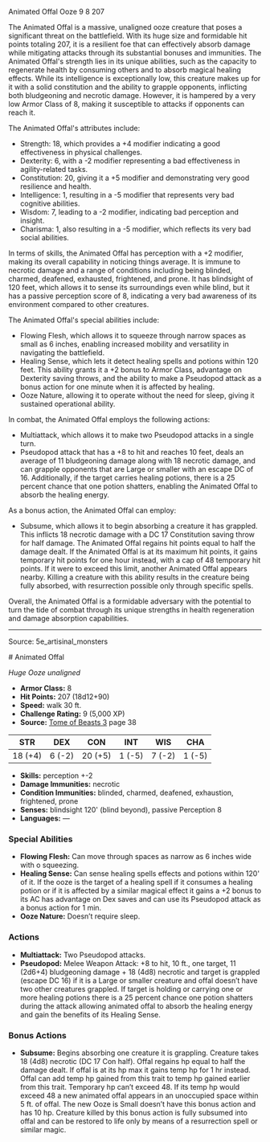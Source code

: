 <MonsterName/>Animated Offal</MonsterName>
<CreatureType/>Ooze</CreatureType>
<CR/>9</CR>
<AC/>8</AC>
<HP/>207</HP>
<summary>The Animated Offal is a massive, unaligned ooze creature that poses a significant threat on the battlefield. With its huge size and formidable hit points totaling 207, it is a resilient foe that can effectively absorb damage while mitigating attacks through its substantial bonuses and immunities. The Animated Offal's strength lies in its unique abilities, such as the capacity to regenerate health by consuming others and to absorb magical healing effects. While its intelligence is exceptionally low, this creature makes up for it with a solid constitution and the ability to grapple opponents, inflicting both bludgeoning and necrotic damage. However, it is hampered by a very low Armor Class of 8, making it susceptible to attacks if opponents can reach it. </summary>

<detail>

The Animated Offal's attributes include:
- Strength: 18, which provides a +4 modifier indicating a good effectiveness in physical challenges.
- Dexterity: 6, with a -2 modifier representing a bad effectiveness in agility-related tasks.
- Constitution: 20, giving it a +5 modifier and demonstrating very good resilience and health.
- Intelligence: 1, resulting in a -5 modifier that represents very bad cognitive abilities.
- Wisdom: 7, leading to a -2 modifier, indicating bad perception and insight.
- Charisma: 1, also resulting in a -5 modifier, which reflects its very bad social abilities.

In terms of skills, the Animated Offal has perception with a +2 modifier, making its overall capability in noticing things average. It is immune to necrotic damage and a range of conditions including being blinded, charmed, deafened, exhausted, frightened, and prone. It has blindsight of 120 feet, which allows it to sense its surroundings even while blind, but it has a passive perception score of 8, indicating a very bad awareness of its environment compared to other creatures.

The Animated Offal's special abilities include:
- Flowing Flesh, which allows it to squeeze through narrow spaces as small as 6 inches, enabling increased mobility and versatility in navigating the battlefield.
- Healing Sense, which lets it detect healing spells and potions within 120 feet. This ability grants it a +2 bonus to Armor Class, advantage on Dexterity saving throws, and the ability to make a Pseudopod attack as a bonus action for one minute when it is affected by healing.
- Ooze Nature, allowing it to operate without the need for sleep, giving it sustained operational ability.

In combat, the Animated Offal employs the following actions:
- Multiattack, which allows it to make two Pseudopod attacks in a single turn.
- Pseudopod attack that has a +8 to hit and reaches 10 feet, deals an average of 11 bludgeoning damage along with 18 necrotic damage, and can grapple opponents that are Large or smaller with an escape DC of 16. Additionally, if the target carries healing potions, there is a 25 percent chance that one potion shatters, enabling the Animated Offal to absorb the healing energy.

As a bonus action, the Animated Offal can employ:
- Subsume, which allows it to begin absorbing a creature it has grappled. This inflicts 18 necrotic damage with a DC 17 Constitution saving throw for half damage. The Animated Offal regains hit points equal to half the damage dealt. If the Animated Offal is at its maximum hit points, it gains temporary hit points for one hour instead, with a cap of 48 temporary hit points. If it were to exceed this limit, another Animated Offal appears nearby. Killing a creature with this ability results in the creature being fully absorbed, with resurrection possible only through specific spells. 

Overall, the Animated Offal is a formidable adversary with the potential to turn the tide of combat through its unique strengths in health regeneration and damage absorption capabilities.</detail>



---

Source: 5e_artisinal_monsters

<statblock>
# Animated Offal

*Huge* *Ooze* *unaligned*

- **Armor Class:** 8
- **Hit Points:** 207 (18d12+90)
- **Speed:** walk 30 ft.
- **Challenge Rating:** 9 (5,000 XP)
- **Source:** [Tome of Beasts 3](https://koboldpress.com/kpstore/product/tome-of-beasts-3-for-5th-edition/) page 38

| STR | DEX | CON | INT | WIS | CHA |
| --- | --- | --- | --- | --- | --- |
| 18 (+4) | 6 (-2) | 20 (+5) | 1 (-5) | 7 (-2) | 1 (-5) |

- **Skills:** perception +-2
- **Damage Immunities:** necrotic
- **Condition Immunities:** blinded, charmed, deafened, exhaustion, frightened, prone
- **Senses:** blindsight 120' (blind beyond), passive Perception 8
- **Languages:** —

### Special Abilities

- **Flowing Flesh:** Can move through spaces as narrow as 6 inches wide with o squeezing.
- **Healing Sense:** Can sense healing spells effects and potions within 120' of it. If the ooze is the target of a healing spell if it consumes a healing potion or if it is affected by a similar magical effect it gains a +2 bonus to its AC has advantage on Dex saves and can use its Pseudopod attack as a bonus action for 1 min.
- **Ooze Nature:** Doesn’t require sleep.

### Actions

- **Multiattack:** Two Pseudopod attacks.
- **Pseudopod:** Melee Weapon Attack: +8 to hit, 10 ft., one target, 11 (2d6+4) bludgeoning damage + 18 (4d8) necrotic and target is grappled (escape DC 16) if it is a Large or smaller creature and offal doesn’t have two other creatures grappled. If target is holding or carrying one or more healing potions there is a 25 percent chance one potion shatters during the attack allowing animated offal to absorb the healing energy and gain the benefits of its Healing Sense.

### Bonus Actions

- **Subsume:** Begins absorbing one creature it is grappling. Creature takes 18 (4d8) necrotic (DC 17 Con half). Offal regains hp equal to half the damage dealt. If offal is at its hp max it gains temp hp for 1 hr instead. Offal can add temp hp gained from this trait to temp hp gained earlier from this trait. Temporary hp can’t exceed 48. If its temp hp would exceed 48 a new animated offal appears in an unoccupied space within 5 ft. of offal. The new Ooze is Small doesn’t have this bonus action and has 10 hp. Creature killed by this bonus action is fully subsumed into offal and can be restored to life only by means of a resurrection spell or similar magic.


</statblock>


